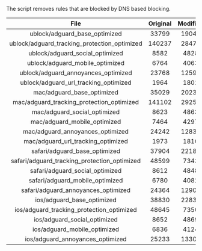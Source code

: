 The script removes rules that are blocked by DNS based blocking.


| File | Original | Modified |
|:----:|:-----:|:-----:|
| ublock/adguard_base_optimized | 33799 | 19043 |
| ublock/adguard_tracking_protection_optimized | 140237 | 28472 |
| ublock/adguard_social_optimized | 8582 | 4828 |
| ublock/adguard_mobile_optimized | 6764 | 4063 |
| ublock/adguard_annoyances_optimized | 23768 | 12594 |
| ublock/adguard_url_tracking_optimized | 1964 | 1801 |
| mac/adguard_base_optimized | 35029 | 20239 |
| mac/adguard_tracking_protection_optimized | 141102 | 29257 |
| mac/adguard_social_optimized | 8623 | 4863 |
| mac/adguard_mobile_optimized | 7464 | 4297 |
| mac/adguard_annoyances_optimized | 24242 | 12839 |
| mac/adguard_url_tracking_optimized | 1973 | 1810 |
| safari/adguard_base_optimized | 37904 | 22184 |
| safari/adguard_tracking_protection_optimized | 48599 | 7343 |
| safari/adguard_social_optimized | 8612 | 4848 |
| safari/adguard_mobile_optimized | 6780 | 4082 |
| safari/adguard_annoyances_optimized | 24364 | 12909 |
| ios/adguard_base_optimized | 38830 | 22835 |
| ios/adguard_tracking_protection_optimized | 48645 | 7350 |
| ios/adguard_social_optimized | 8652 | 4869 |
| ios/adguard_mobile_optimized | 6836 | 4124 |
| ios/adguard_annoyances_optimized | 25233 | 13307 |